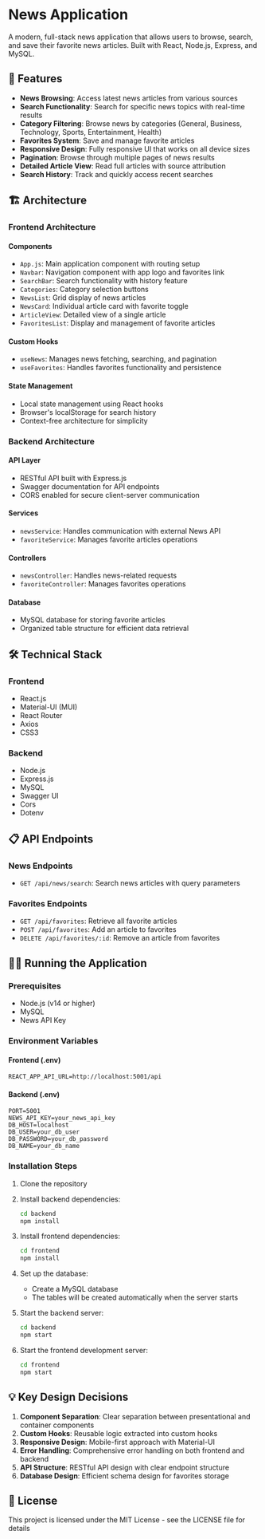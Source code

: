 # News Application

A modern, full-stack news application that allows users to browse, search, and save their favorite news articles. Built with React, Node.js, Express, and MySQL.

## 🚀 Features

- **News Browsing**: Access latest news articles from various sources
- **Search Functionality**: Search for specific news topics with real-time results
- **Category Filtering**: Browse news by categories (General, Business, Technology, Sports, Entertainment, Health)
- **Favorites System**: Save and manage favorite articles
- **Responsive Design**: Fully responsive UI that works on all device sizes
- **Pagination**: Browse through multiple pages of news results
- **Detailed Article View**: Read full articles with source attribution
- **Search History**: Track and quickly access recent searches

## 🏗️ Architecture

### Frontend Architecture

#### Components
- `App.js`: Main application component with routing setup
- `Navbar`: Navigation component with app logo and favorites link
- `SearchBar`: Search functionality with history feature
- `Categories`: Category selection buttons
- `NewsList`: Grid display of news articles
- `NewsCard`: Individual article card with favorite toggle
- `ArticleView`: Detailed view of a single article
- `FavoritesList`: Display and management of favorite articles

#### Custom Hooks
- `useNews`: Manages news fetching, searching, and pagination
- `useFavorites`: Handles favorites functionality and persistence

#### State Management
- Local state management using React hooks
- Browser's localStorage for search history
- Context-free architecture for simplicity

### Backend Architecture

#### API Layer
- RESTful API built with Express.js
- Swagger documentation for API endpoints
- CORS enabled for secure client-server communication

#### Services
- `newsService`: Handles communication with external News API
- `favoriteService`: Manages favorite articles operations

#### Controllers
- `newsController`: Handles news-related requests
- `favoriteController`: Manages favorites operations

#### Database
- MySQL database for storing favorite articles
- Organized table structure for efficient data retrieval

## 🛠️ Technical Stack

### Frontend
- React.js
- Material-UI (MUI)
- React Router
- Axios
- CSS3

### Backend
- Node.js
- Express.js
- MySQL
- Swagger UI
- Cors
- Dotenv

## 📋 API Endpoints

### News Endpoints
- `GET /api/news/search`: Search news articles with query parameters

### Favorites Endpoints
- `GET /api/favorites`: Retrieve all favorite articles
- `POST /api/favorites`: Add an article to favorites
- `DELETE /api/favorites/:id`: Remove an article from favorites

## 🏃‍♂️ Running the Application

### Prerequisites
- Node.js (v14 or higher)
- MySQL
- News API Key

### Environment Variables

#### Frontend (.env)
```
REACT_APP_API_URL=http://localhost:5001/api
```

#### Backend (.env)
```
PORT=5001
NEWS_API_KEY=your_news_api_key
DB_HOST=localhost
DB_USER=your_db_user
DB_PASSWORD=your_db_password
DB_NAME=your_db_name
```

### Installation Steps

1. Clone the repository
2. Install backend dependencies:
   ```bash
   cd backend
   npm install
   ```
3. Install frontend dependencies:
   ```bash
   cd frontend
   npm install
   ```
4. Set up the database:
   - Create a MySQL database
   - The tables will be created automatically when the server starts

5. Start the backend server:
   ```bash
   cd backend
   npm start
   ```

6. Start the frontend development server:
   ```bash
   cd frontend
   npm start
   ```

## 💡 Key Design Decisions

1. **Component Separation**: Clear separation between presentational and container components
2. **Custom Hooks**: Reusable logic extracted into custom hooks
3. **Responsive Design**: Mobile-first approach with Material-UI
4. **Error Handling**: Comprehensive error handling on both frontend and backend
5. **API Structure**: RESTful API design with clear endpoint structure
6. **Database Design**: Efficient schema design for favorites storage


## 📝 License

This project is licensed under the MIT License - see the LICENSE file for details
